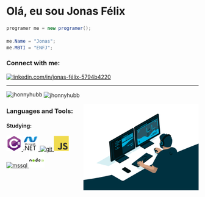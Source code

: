 # Olá, eu sou Jonas Félix

```C#
programer me = new programer();

me.Name = "Jonas";
me.MBTI = "ENFJ";
```

<p align="left">
    <h3 align="left">Connect with me:</h3>
    <a href="https://linkedin.com/in/linkedin.com/in/jonas-félix-5794b4220" target="blank"><img align="center" src="https://raw.githubusercontent.com/rahuldkjain/github-profile-readme-generator/master/src/images/icons/Social/linked-in-alt.svg" alt="linkedin.com/in/jonas-félix-5794b4220" height="30" width="40" /></a>   
</p>

---
<p><img align="left" src="https://github-readme-stats.vercel.app/api/top-langs?username=jhonnyhubb&show_icons=true&locale=en&layout=compact" alt="jhonnyhubb" /></p>

<p>&nbsp;<img align="center" src="https://github-readme-stats.vercel.app/api?username=jhonnyhubb&show_icons=true&locale=en" alt="jhonnyhubb" /></p>

 <img align="right" alt="GIF" src="https://github.com/jhonnyhubb/jhonnyhubb/blob/main/GIF.gif" width="60%" />

<h3 align="left">Languages and Tools:</h3>
    <p align="left"> 
  <h4 align="left">Studying:</h4>
  <a href="https://www.w3schools.com/cs/" target="_blank" rel="noreferrer"> <img src="https://raw.githubusercontent.com/devicons/devicon/master/icons/csharp/csharp-original.svg" alt="csharp" width="40" height="40"/> </a> <a href="https://dotnet.microsoft.com/" target="_blank" rel="noreferrer"> <img src="https://raw.githubusercontent.com/devicons/devicon/master/icons/dot-net/dot-net-original-wordmark.svg" alt="dotnet" width="40" height="40"/> </a> <a href="https://git-scm.com/" target="_blank" rel="noreferrer"> <img src="https://www.vectorlogo.zone/logos/git-scm/git-scm-icon.svg" alt="git" width="40" height="40"/> </a> <a href="https://developer.mozilla.org/en-US/docs/Web/JavaScript" target="_blank" rel="noreferrer"> <img src="https://raw.githubusercontent.com/devicons/devicon/master/icons/javascript/javascript-original.svg" alt="javascript" width="40" height="40"/> </a> <a href="https://www.microsoft.com/en-us/sql-server" target="_blank" rel="noreferrer"> <img src="https://www.svgrepo.com/show/303229/microsoft-sql-server-logo.svg" alt="mssql" width="40" height="40"/> </a> <a href="https://nodejs.org" target="_blank" rel="noreferrer"> <img src="https://raw.githubusercontent.com/devicons/devicon/master/icons/nodejs/nodejs-original-wordmark.svg" alt="nodejs" width="40" height="40"/> </a> </p>
